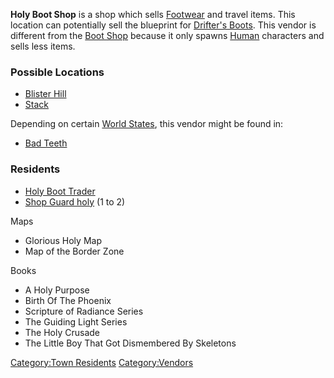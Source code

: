 **Holy Boot Shop** is a shop which sells [Footwear](Footwear.md "wikilink")
and travel items. This location can potentially sell the blueprint for
[Drifter's Boots](Drifter's_Boots.md "wikilink"). This vendor is different
from the [Boot Shop](Boot_Shop.md "wikilink") because it only spawns
[Human](Human.md "wikilink") characters and sells less items.

### Possible Locations

- [Blister Hill](Blister_Hill.md "wikilink")
- [Stack](Stack.md "wikilink")

Depending on certain [World States](World_States.md "wikilink"), this
vendor might be found in:

- [Bad Teeth](Bad_Teeth.md "wikilink")

### Residents

- [Holy Boot Trader](Holy_Boot_Trader.md "wikilink")
- [Shop Guard holy](Shop_Guard_holy.md "wikilink") (1 to 2)

Maps

- Glorious Holy Map
- Map of the Border Zone

Books

- A Holy Purpose
- Birth Of The Phoenix
- Scripture of Radiance Series
- The Guiding Light Series
- The Holy Crusade
- The Little Boy That Got Dismembered By Skeletons

[Category:Town Residents](Category:Town_Residents "wikilink")
[Category:Vendors](Category:Vendors "wikilink")
